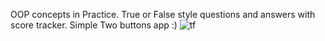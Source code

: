 OOP concepts in Practice. True or False style questions and answers with score tracker. Simple Two buttons app :)
![tf](https://github.com/user-attachments/assets/26b1b503-ac34-4585-9edf-3bc0e879d873)
